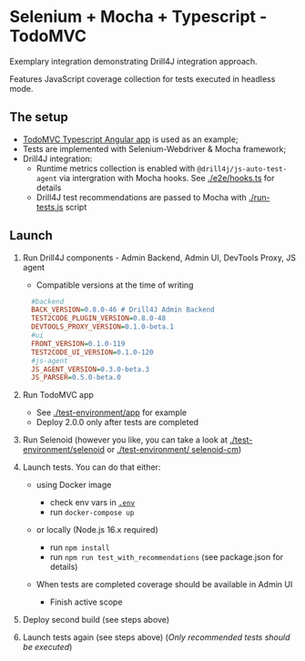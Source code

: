# Selenium + Mocha + Typescript - TodoMVC

Exemplary integration demonstrating Drill4J integration approach.

Features JavaScript coverage collection for tests executed in headless mode.

## The setup

- [TodoMVC Typescript Angular app](https://github.com/Drill4J/example-js-todomvc/tree/example/examples/typescript-angular) is used as an example;
- Tests are implemented with Selenium-Webdriver & Mocha framework;
- Drill4J integration:
  - Runtime metrics collection is enabled with `@drill4j/js-auto-test-agent` via intergration with Mocha hooks. See [./e2e/hooks.ts](./e2e/hooks.ts) for details
  - Drill4J test recommendations are passed to Mocha with [./run-tests.js](./run-tests.js) script

## Launch

1. Run Drill4J components - Admin Backend, Admin UI, DevTools Proxy, JS agent
    - Compatible versions at the time of writing
    ```ini
      #backend
      BACK_VERSION=0.8.0-46 # Drill4J Admin Backend
      TEST2CODE_PLUGIN_VERSION=0.8.0-48
      DEVTOOLS_PROXY_VERSION=0.1.0-beta.1
      #ui
      FRONT_VERSION=0.1.0-119
      TEST2CODE_UI_VERSION=0.1.0-120
      #js-agent
      JS_AGENT_VERSION=0.3.0-beta.3
      JS_PARSER=0.5.0-beta.0
    ```

2. Run TodoMVC app
    - See [./test-environment/app](./test-environment/app) for example
    - Deploy 2.0.0 only after tests are completed

3. Run Selenoid (however you like, you can take a look at [./test-environment/selenoid](./test-environment/selenoid) or [./test-environment/
selenoid-cm](./test-environment/selenoid-cm))

4. Launch tests. You can do that either:
    - using Docker image
      - check env vars in [`.env`](./.env)
      - run `docker-compose up`
    - or locally (Node.js 16.x required)
      - run `npm install`
      - run `npm run test_with_recommendations` (see package.json for details)

    - When tests are completed coverage should be available in Admin UI
      - Finish active scope 

5. Deploy second build (see steps above)

6. Launch tests again (see steps above) (_Only recommended tests should be executed_)
